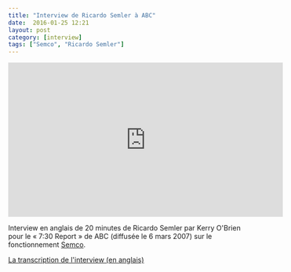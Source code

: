 ```yaml
---
title: "Interview de Ricardo Semler à ABC"
date:  2016-01-25 12:21
layout: post
category: [interview]
tags: ["Semco", "Ricardo Semler"]
---
```


<iframe width="560" height="315" src="https://www.youtube.com/embed/UxeosFrLFH8" frameborder="0" allowfullscreen></iframe>

<p>Interview en anglais de 20 minutes de Ricardo Semler par Kerry O'Brien pour le « 7:30 Report » de ABC (diffusée le 6 mars 2007) sur le fonctionnement <a href="/semco/">Semco</a>.</p>

<p><a href="http://www.abc.net.au/7.30/content/2007/s1864738.htm">La transcription de l'interview (en anglais)</a></p>
